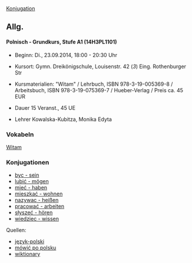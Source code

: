 
[Konjugation](#konj)

## Allg. 

#### Polnisch - Grundkurs, Stufe A1 (14H3PL1101)

* Beginn:     Di., 23.09.2014, 18:00 - 20:30 Uhr
* Kursort:     Gymn. Dreikönigschule, Louisenstr. 42 (*3*) Eing. Rothenburger Str

* Kursmaterialien: "Witam" / Lehrbuch, ISBN 978-3-19-005369-8 / Arbeitsbuch, ISBN 978-3-19-075369-7 / Hueber-Verlag / Preis ca. 45 EUR
* Dauer 15 Veranst., 45 UE

* Lehrer   Kowalska-Kubitza, Monika Edyta

### Vokabeln

[Witam](vokabeln-witam.md)

### Konjugationen <a name="konj"></a>

* [byc - sein](konjugation-byc.md)
* [lubić - mögen](konjugation-lubic.md)
* [mieć - haben](konjugation-miec.md)
* [mieszkać - wohnen](konjugation-mieszkac.md)
* [nazywac - heißen](konjugation-nazywac.md)
* [pracować - arbeiten](konjugation-procowac.md)
* [słyszeć - hören](konjugation-slyszec.md)
* [wiedziec - wissen](konjugation-wiedziec.md)

Quellen:

* [język-polski](http://www.język-polski.de/konjugation.html)
* [mówić po polsku](http://mowicpopolsku.com/de/polnische-grammatik/)
* [wiktionary](http://de.wiktionary.org/)
